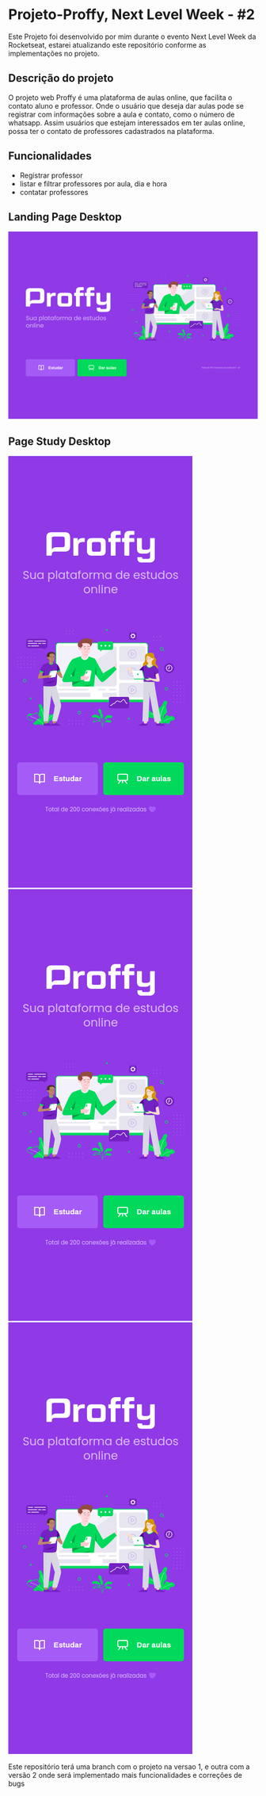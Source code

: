 # Projeto-Proffy, Next Level Week - #2

Este Projeto foi desenvolvido por mim durante o evento Next Level Week da Rocketseat,
estarei atualizando este repositório conforme as implementações no projeto.

## Descrição do projeto

O projeto web Proffy é uma plataforma de aulas online, que facilita o contato aluno e professor.
Onde o usuário que deseja dar aulas pode se registrar com informações sobre a aula e contato, como o número de whatsapp. Assim usuários que estejam interessados em ter aulas online, possa ter o contato de professores cadastrados na plataforma.

## Funcionalidades 
* Registrar professor 
* listar e filtrar professores por aula, dia e hora 
* contatar professores

## Landing Page Desktop
![GitHub Logo](/images/Desktop/landing_page.png)

## Page Study Desktop
![GitHub Logo](/images/Mobile/landing_page.png) ![GitHub Logo](/images/Mobile/landing_page.png) ![GitHub Logo](/images/Mobile/landing_page.png)

Este repositório terá uma branch com o projeto na versao 1, e outra com a versão 2 onde será implementado mais funcionalidades e correções de bugs 
